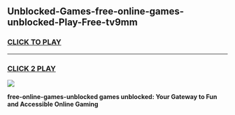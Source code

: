 
## Unblocked-Games-free-online-games-unblocked-Play-Free-tv9mm
<h3>
<a href="https://premium76.site?title=free-online-games-unblocked&ref=10A">CLICK TO PLAY</a></h3>
<hr>

<h3>
<a href="https://premium76.site?title=free-online-games-unblocked&ref=10A">CLICK 2 PLAY</a>
  
</h3>

<a href="https://premium76.site?title=free-online-games-unblocked&ref=10A"><img src="https://clearcache.store/games.png"></a>


**free-online-games-unblocked games unblocked: Your Gateway to Fun and Accessible Online Gaming**

